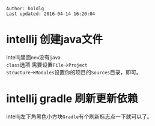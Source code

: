 ```
Author: holdlg
Last updated: 2016-04-14 16:20:04
```

# intellij 创建java文件
<cdoe>intellij</cdoe>里面<code>new</code>没有<code>java class</code>选项
需要设置<code>File</code>-><code>Project Structure</code>-><code>Modules</code>设置你的项目的<code>Sources</code>目录，即可。

# intellij gradle 刷新更新依赖
<cdoe>intellij</cdoe>左下角黑色小方块<code>Gradle</code>有个刷新标志点一下就可以了。
